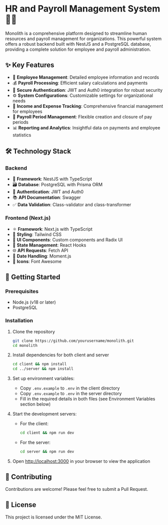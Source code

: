 # HR and Payroll Management System 🏢💼

Monolith is a comprehensive platform designed to streamline human resources and payroll management for organizations. This powerful system offers a robust backend built with NestJS and a PostgreSQL database, providing a complete solution for employee and payroll administration.

## ✨ Key Features

- 👥 **Employee Management**: Detailed employee information and records
- 💰 **Payroll Processing**: Efficient salary calculations and payments
- 🔐 **Secure Authentication**: JWT and Auth0 integration for robust security
- ⚙️ **System Configurations**: Customizable settings for organizational needs
- 💸 **Income and Expense Tracking**: Comprehensive financial management for employees
- 📅 **Payroll Period Management**: Flexible creation and closure of pay periods
- 📊 **Reporting and Analytics**: Insightful data on payments and employee statistics

## 🛠️ Technology Stack

### Backend
- 🚀 **Framework**: NestJS with TypeScript
- 🗃️ **Database**: PostgreSQL with Prisma ORM
- 🔑 **Authentication**: JWT and Auth0
- 📚 **API Documentation**: Swagger
- ✅ **Data Validation**: Class-validator and class-transformer

### Frontend (Next.js)
- ⚛️ **Framework**: Next.js with TypeScript
- 🎨 **Styling**: Tailwind CSS
- 🧩 **UI Components**: Custom components and Radix UI
- 🔄 **State Management**: React Hooks
- 🌐 **API Requests**: Fetch API
- 📅 **Date Handling**: Moment.js
- 🎨 **Icons**: Font Awesome

## 🚀 Getting Started

### Prerequisites
- Node.js (v18 or later)
- PostgreSQL

### Installation

1. Clone the repository
   ```bash
   git clone https://github.com/yourusername/monolith.git
   cd monolith
   ```

2. Install dependencies for both client and server
   ```bash
   cd client && npm install
   cd ../server && npm install
   ```

3. Set up environment variables:
   - Copy `.env.example` to `.env` in the client directory
   - Copy `.env.example` to `.env` in the server directory
   - Fill in the required details in both files (see Environment Variables section below)

4. Start the development servers:
   - For the client:
     ```bash
     cd client && npm run dev
     ```
   - For the server:
     ```bash
     cd server && npm run dev
     ```

5. Open [http://localhost:3000](http://localhost:3000) in your browser to view the application

## 🤝 Contributing

Contributions are welcome! Please feel free to submit a Pull Request.

## 📄 License

This project is licensed under the MIT License.
